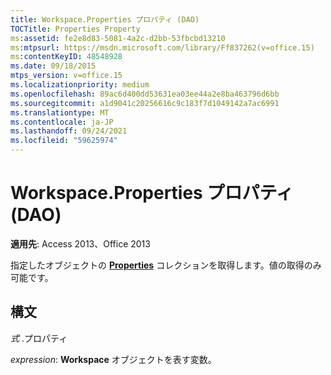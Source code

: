 ```yaml
---
title: Workspace.Properties プロパティ (DAO)
TOCTitle: Properties Property
ms:assetid: fe2e8d83-5081-4a2c-d2bb-53fbcbd13210
ms:mtpsurl: https://msdn.microsoft.com/library/Ff837262(v=office.15)
ms:contentKeyID: 48548928
ms.date: 09/18/2015
mtps_version: v=office.15
ms.localizationpriority: medium
ms.openlocfilehash: 89ac6d400dd53631ea03ee44a2e8ba463796d6bb
ms.sourcegitcommit: a1d9041c20256616c9c183f7d1049142a7ac6991
ms.translationtype: MT
ms.contentlocale: ja-JP
ms.lasthandoff: 09/24/2021
ms.locfileid: "59625974"
---
```

# <a name="workspaceproperties-property-dao"></a>Workspace.Properties プロパティ (DAO)


**適用先**: Access 2013、Office 2013

指定したオブジェクトの **[Properties](properties-collection-dao.md)** コレクションを取得します。値の取得のみ可能です。  

## <a name="syntax"></a>構文

*式* .プロパティ

*expression*: **Workspace** オブジェクトを表す変数。

